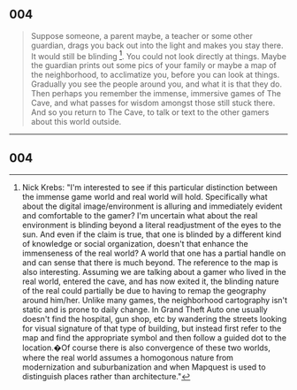 
## 004
>Suppose someone, a parent maybe, a teacher or some other guardian, drags you back out into the light and makes you stay there. It would still be blinding [^1]. You could not look directly at things. Maybe the guardian prints out some pics of your family or maybe a map of the neighborhood, to acclimatize you, before you can look at things. Gradually you see the people around you, and what it is that they do. Then perhaps you remember the immense, immersive games of The Cave, and what passes for wisdom amongst those still stuck there. And so you return to The Cave, to talk or text to the other gamers about this world outside.



[^1]:  Nick Krebs: "I'm interested to see if this particular distinction between the immense game world and real world will hold. Specifically what about the digital image/environment is alluring and immediately evident and comfortable to the gamer? I'm uncertain what about the real environment is blinding beyond a literal readjustment of the eyes to the sun. And even if the claim is true, that one is blinded by a different kind of knowledge or social organization, doesn't that enhance the immenseness of the real world? A world that one has a partial handle on and can sense that there is much beyond. The reference to the map is also interesting. Assuming we are talking about a gamer who lived in the real world, entered the cave, and has now exited it, the blinding nature of the real could partially be due to having to remap the geography around him/her. Unlike many games, the neighborhood cartography isn't static and is prone to daily change. In Grand Theft Auto one usually doesn't find the hospital, gun shop, etc by wandering the streets looking for visual signature of that type of building, but instead first refer to the map and find the appropriate symbol and then follow a guided dot to the location.�Of course there is also convergence of these two worlds, where the real world assumes a homogonous nature from modernization and suburbanization and when Mapquest is used to distinguish places rather than architecture."

----

## 004
